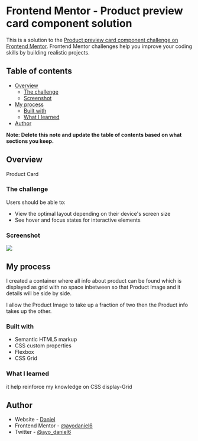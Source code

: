 # Frontend Mentor - Product preview card component solution

This is a solution to the [Product preview card component challenge on Frontend Mentor](https://www.frontendmentor.io/challenges/product-preview-card-component-GO7UmttRfa). Frontend Mentor challenges help you improve your coding skills by building realistic projects. 

## Table of contents

- [Overview](#overview)
  - [The challenge](#the-challenge)
  - [Screenshot](#screenshot)
- [My process](#my-process)
  - [Built with](#built-with)
  - [What I learned](#what-i-learned)
- [Author](#author)

**Note: Delete this note and update the table of contents based on what sections you keep.**

## Overview

Product Card 

### The challenge

Users should be able to:

- View the optimal layout depending on their device's screen size
- See hover and focus states for interactive elements

### Screenshot

![](Shots)

## My process

I created a container where all info about product can be found which is displayed as grid with no space inbetween so that Product Image and it details will be side by side.

I allow the Product Image to take up a fraction of two then the Product info takes up the other.

### Built with

- Semantic HTML5 markup
- CSS custom properties
- Flexbox
- CSS Grid

### What I learned

it help reinforce my knowledge on CSS display-Grid

## Author

- Website - [Daniel](https://github.com/ayodaniel6)
- Frontend Mentor - [@ayodaniel6](https://www.frontendmentor.io/profile/ayodaniel6)
- Twitter - [@ayo_daniel6](https://www.twitter.com/@ayo_daniel6)